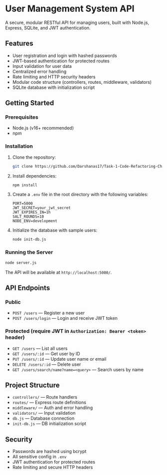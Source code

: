 # User Management System API

A secure, modular RESTful API for managing users, built with Node.js, Express, SQLite, and JWT authentication.

## Features

- User registration and login with hashed passwords
- JWT-based authentication for protected routes
- Input validation for user data
- Centralized error handling
- Rate limiting and HTTP security headers
- Modular code structure (controllers, routes, middleware, validators)
- SQLite database with initialization script

## Getting Started

### Prerequisites

- Node.js (v16+ recommended)
- npm

### Installation

1. Clone the repository:

   ```sh
   git clone https://github.com/Darshanas17/Task-1-Code-Refactoring-Challenge___messy-migration.git

   ```

2. Install dependencies:

   ```sh
   npm install
   ```

3. Create a `.env` file in the root directory with the following variables:

   ```
   PORT=5000
   JWT_SECRET=your_jwt_secret
   JWT_EXPIRES_IN=1h
   SALT_ROUNDS=10
   NODE_ENV=development
   ```

4. Initialize the database with sample users:
   ```sh
   node init-db.js
   ```

### Running the Server

```sh
node server.js
```

The API will be available at `http://localhost:5000/`.

## API Endpoints

### Public

- `POST /users` — Register a new user
- `POST /users/login` — Login and receive JWT token

### Protected (require JWT in `Authorization: Bearer <token>` header)

- `GET /users` — List all users
- `GET /users/:id` — Get user by ID
- `PUT /users/:id` — Update user name or email
- `DELETE /users/:id` — Delete user
- `GET /users/search/name?name=<query>` — Search users by name

## Project Structure

- `controllers/` — Route handlers
- `routes/` — Express route definitions
- `middleware/` — Auth and error handling
- `validators/` — Input validation
- `db.js` — Database connection
- `init-db.js` — DB initialization script

## Security

- Passwords are hashed using bcrypt
- All sensitive config in `.env`
- JWT authentication for protected routes
- Rate limiting and secure HTTP headers
